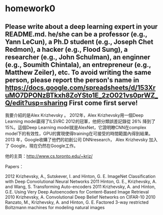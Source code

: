 # homework0
Please write about a deep learning expert in your README.md.
he/she can be a professor (e.g., Yann LeCun), a Ph.D student (e.g., Joseph Chet Redmon), a hacker (e.g., Flood Sung), a researcher (e.g., John Schulman), an enginner (e.g., Soumith Chintala), an entrepreneur (e.g., Matthew Zeiler), etc.
To avoid writing the same person, please report the person's name in  
https://docs.google.com/spreadsheets/d/153XruMO7DPONzBTkxh8ZoYSto1E_2zO021vs0prWZ_Q/edit?usp=sharing
First come first serve!
-------

我要介紹的是Alex Krizhevsky 。 
2012年，Alex Krizhevsky用一個Deep Learning model贏得了ILSVRC 2012的冠軍，他把分類誤差記錄從 26% 降到了 15%。這個Deep Learning model就是AlexNet，它證明瞭CNN在complex model下的有效性，GPU的實現使得training在可接受的時間範圍內得到結果。
2013 年，Google收購了他們的初創公司 DNNresearch， Alex Krizhevsky 加入了 Google，現在仍然在Google工作。

他的主頁：http://www.cs.toronto.edu/~kriz/


Papers：

2012	Krizhevsky, A., Sutskever, I. and Hinton, G. E.
ImageNet Classification with Deep Convolutional Neural Networks
2011	Hinton, G. E., Krizhevsky, A. and Wang, S.
Transforming Auto-encoders
2011	Krizhevsky, A. and Hinton, G.E.
Using Very Deep Autoencoders for Content-Based Image Retrieval
2010	Krizhevsky, A.
Convolutional Deep Belief Networks on CIFAR-10
2010	Ranzato, M., Krizhevsky, A. and Hinton, G. E.
Factored 3-way restricted Boltzmann machines for modeling natural images



